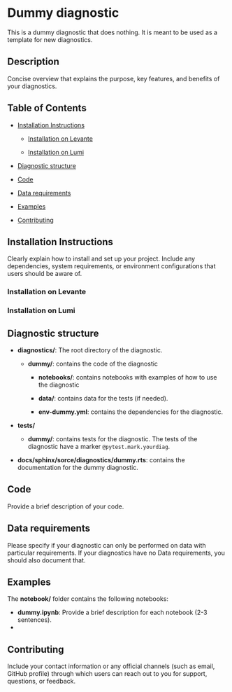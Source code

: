 # Dummy diagnostic

This is a dummy diagnostic that does nothing.
It is meant to be used as a template for new diagnostics.

## Description

Concise overview that explains the purpose, key features, and benefits of your diagnostics.

## Table of Contents

* [Installation Instructions](#installation-instructions)

  - [Installation on Levante](#installation-on-levante)

  - [Installation on Lumi](#installation-on-lumi)

* [Diagnostic structure](#diagnostic-structure)

* [Code](#code)

* [Data requirements](#data-requirements)

* [Examples](#examples)


* [Contributing](#contributing)

## Installation Instructions

Clearly explain how to install and set up your project. Include any dependencies, system requirements, or environment configurations that users should be aware of.

### Installation on Levante


### Installation on Lumi 

## Diagnostic structure 

- **diagnostics/**: The root directory of the diagnostic.

  - **dummy/**: contains the code of the diagnostic

    - **notebooks/**: contains notebooks with examples of how to use the diagnostic

    - **data/**: contains data for the tests (if needed). 

    - **env-dummy.yml**: contains the dependencies for the diagnostic. 

- **tests/**

  - **dummy/**: contains tests for the diagnostic.  The tests of the diagnostic have a marker `@pytest.mark.yourdiag`. 



- **docs/sphinx/sorce/diagnostics/dummy.rts**: contains the documentation for the dummy diagnostic. 

## Code

Provide a brief description of your code.

## Data requirements  

Please specify if your diagnostic can only be performed on data with particular requirements. If your diagnostics have no Data requirements, you should also document that.

## Examples

The **notebook/** folder contains the following notebooks:

- **dummy.ipynb**: 
  Provide a brief description for each notebook (2-3 sentences).
- 

## Contributing

Include your contact information or any official channels (such as email, GitHub profile) through which users can reach out to you for support, questions, or feedback.

